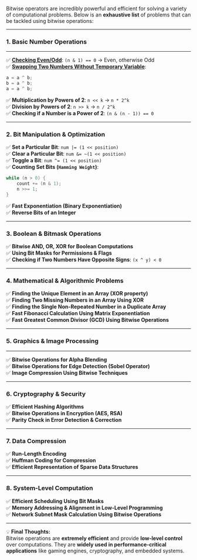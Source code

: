 Bitwise operators are incredibly powerful and efficient for solving a variety of computational problems. Below is an **exhaustive list** of problems that can be tackled using bitwise operations:

----------

### **1. Basic Number Operations**
---
✅ [**Checking Even/Odd**](https://github.com/sahoog2/Preparation_Notes/blob/main/DSA/Bits/OddEven.md): `(n & 1) == 0` → Even, otherwise Odd  
✅ [**Swapping Two Numbers Without Temporary Variable**](https://github.com/sahoog2/Preparation_Notes/blob/main/DSA/Bits/Swap%20Numbers.md):

```java
a = a ^ b;
b = a ^ b;
a = a ^ b;

```

✅ **Multiplication by Powers of 2**: `n << k` → `n * 2^k`  
✅ **Division by Powers of 2**: `n >> k` → `n / 2^k`  
✅ **Checking if a Number is a Power of 2**: `(n & (n - 1)) == 0`

----------

### **2. Bit Manipulation & Optimization**

✅ **Set a Particular Bit**: `num |= (1 << position)`  
✅ **Clear a Particular Bit**: `num &= ~(1 << position)`  
✅ **Toggle a Bit**: `num ^= (1 << position)`  
✅ **Counting Set Bits (`Hamming Weight`)**:

```java
while (n > 0) {
    count += (n & 1);
    n >>= 1;
}

```

✅ **Fast Exponentiation (Binary Exponentiation)**  
✅ **Reverse Bits of an Integer**

----------

### **3. Boolean & Bitmask Operations**

✅ **Bitwise AND, OR, XOR for Boolean Computations**  
✅ **Using Bit Masks for Permissions & Flags**  
✅ **Checking if Two Numbers Have Opposite Signs**: `(x ^ y) < 0`

----------

### **4. Mathematical & Algorithmic Problems**

✅ **Finding the Unique Element in an Array (XOR property)**  
✅ **Finding Two Missing Numbers in an Array Using XOR**  
✅ **Finding the Single Non-Repeated Number in a Duplicate Array**  
✅ **Fast Fibonacci Calculation Using Matrix Exponentiation**  
✅ **Fast Greatest Common Divisor (GCD) Using Bitwise Operations**

----------

### **5. Graphics & Image Processing**
---
✅ **Bitwise Operations for Alpha Blending**  
✅ **Bitwise Operations for Edge Detection (Sobel Operator)**  
✅ **Image Compression Using Bitwise Techniques**

----------

### **6. Cryptography & Security**

✅ **Efficient Hashing Algorithms**  
✅ **Bitwise Operations in Encryption (AES, RSA)**  
✅ **Parity Check in Error Detection & Correction**

----------

### **7. Data Compression**

✅ **Run-Length Encoding**  
✅ **Huffman Coding for Compression**  
✅ **Efficient Representation of Sparse Data Structures**

----------

### **8. System-Level Computation**

✅ **Efficient Scheduling Using Bit Masks**  
✅ **Memory Addressing & Alignment in Low-Level Programming**  
✅ **Network Subnet Mask Calculation Using Bitwise Operations**

----------

💡 **Final Thoughts:**  
Bitwise operations are **extremely efficient** and provide **low-level control** over computations. They are **widely used in performance-critical applications** like gaming engines, cryptography, and embedded systems.
